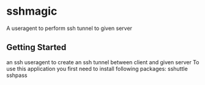 # sshmagic

A useragent to perform ssh tunnel to given server

## Getting Started

an ssh useragent to create an ssh tunnel between client and given server
To use this application you first need to install following packages:
sshuttle
sshpass
